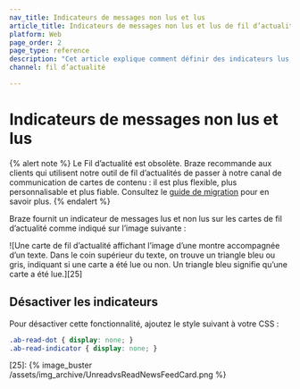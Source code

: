 ```yaml
---
nav_title: Indicateurs de messages non lus et lus
article_title: Indicateurs de messages non lus et lus de fil d’actualité pour le Web
platform: Web
page_order: 2
page_type: reference
description: "Cet article explique comment définir des indicateurs lus et non lus dans vos cartes News Feed via le SDK Braze."
channel: fil d’actualité

---
```


# Indicateurs de messages non lus et lus

{% alert note %}
Le Fil d’actualité est obsolète. Braze recommande aux clients qui utilisent notre outil de fil d’actualités de passer à notre canal de communication de cartes de contenu : il est plus flexible, plus personnalisable et plus fiable. Consultez le [guide de migration]({{site.baseurl}}/user_guide/message_building_by_channel/content_cards/migrating_from_news_feed/) pour en savoir plus.
{% endalert %}

Braze fournit un indicateur de messages lus et non lus sur les cartes de fil d’actualité comme indiqué sur l’image suivante :

![Une carte de fil d’actualité affichant l’image d’une montre accompagnée d’un texte. Dans le coin supérieur du texte, on trouve un triangle bleu ou gris, indiquant si une carte a été lue ou non. Un triangle bleu signifie qu’une carte a été lue.][25]

## Désactiver les indicateurs

Pour désactiver cette fonctionnalité, ajoutez le style suivant à votre CSS :

``` css
.ab-read-dot { display: none; }
.ab-read-indicator { display: none; }
```

[25]: {% image_buster /assets/img_archive/UnreadvsReadNewsFeedCard.png %}
